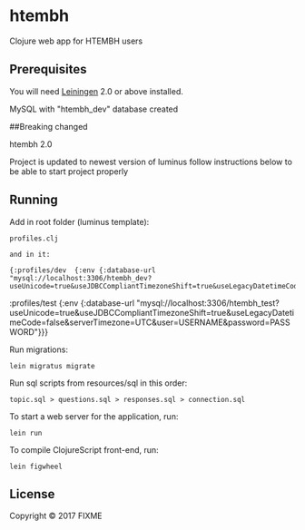 # htembh

Clojure web app for HTEMBH users

## Prerequisites

You will need [Leiningen][1] 2.0 or above installed.

MySQL with "htembh_dev" database created

[1]: https://github.com/technomancy/leiningen


##Breaking changed

htembh 2.0

Project is updated to newest version of luminus
follow instructions below to be able to start project properly


## Running

Add in root folder (luminus template):

    profiles.clj

    and in it:

    {:profiles/dev  {:env {:database-url "mysql://localhost:3306/htembh_dev?useUnicode=true&useJDBCCompliantTimezoneShift=true&useLegacyDatetimeCode=false&serverTimezone=UTC&user=USERNAME&password=PASSWORD"}}
 :profiles/test {:env {:database-url "mysql://localhost:3306/htembh_test?useUnicode=true&useJDBCCompliantTimezoneShift=true&useLegacyDatetimeCode=false&serverTimezone=UTC&user=USERNAME&password=PASSWORD"}}}

    

Run migrations:

    lein migratus migrate


Run sql scripts from resources/sql in this order:

    topic.sql > questions.sql > responses.sql > connection.sql


To start a web server for the application, run:

    lein run
    

To compile ClojureScript front-end, run:

    lein figwheel

## License

Copyright © 2017 FIXME